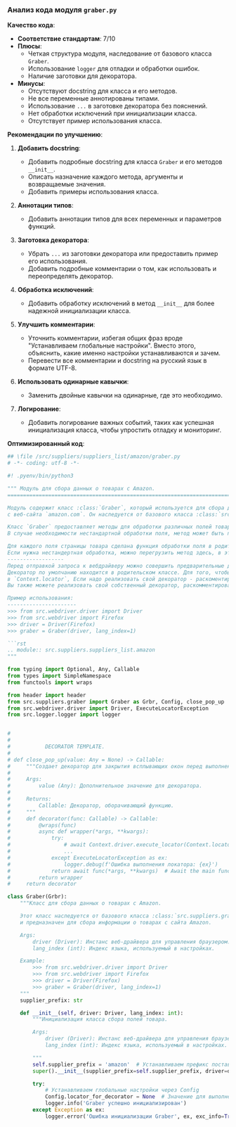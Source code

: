 ### **Анализ кода модуля `graber.py`**

**Качество кода**:
- **Соответствие стандартам**: 7/10
- **Плюсы**:
    - Четкая структура модуля, наследование от базового класса `Graber`.
    - Использование `logger` для отладки и обработки ошибок.
    - Наличие заготовки для декоратора.
- **Минусы**:
    - Отсутствуют docstring для класса и его методов.
    - Не все переменные аннотированы типами.
    - Использование `...` в заготовке декоратора без пояснений.
    - Нет обработки исключений при инициализации класса.
    - Отсутствует пример использования класса.

**Рекомендации по улучшению**:

1. **Добавить docstring**:
   - Добавить подробные docstring для класса `Graber` и его методов `__init__`.
   - Описать назначение каждого метода, аргументы и возвращаемые значения.
   - Добавить примеры использования класса.

2. **Аннотации типов**:
   - Добавить аннотации типов для всех переменных и параметров функций.

3. **Заготовка декоратора**:
   - Убрать `...` из заготовки декоратора или предоставить пример его использования.
   - Добавить подробные комментарии о том, как использовать и переопределять декоратор.

4. **Обработка исключений**:
   - Добавить обработку исключений в метод `__init__` для более надежной инициализации класса.

5. **Улучшить комментарии**:
   - Уточнить комментарии, избегая общих фраз вроде "Устанавливаем глобальные настройки". Вместо этого, объяснить, какие именно настройки устанавливаются и зачем.
   - Перевести все комментарии и docstring на русский язык в формате UTF-8.

6. **Использовать одинарные кавычки**:
   - Заменить двойные кавычки на одинарные, где это необходимо.

7. **Логирование**:
   - Добавить логирование важных событий, таких как успешная инициализация класса, чтобы упростить отладку и мониторинг.

**Оптимизированный код**:

```python
## \file /src/suppliers/suppliers_list/amazon/graber.py
# -*- coding: utf-8 -*-

#! .pyenv/bin/python3

""" Модуль для сбора данных о товарах с Amazon.
=========================================================================================

Модуль содержит класс :class:`Graber`, который используется для сбора данных о товарах
с веб-сайта `amazon.com`. Он наследуется от базового класса :class:`src.suppliers.graber.Graber`.

Класс `Graber` предоставляет методы для обработки различных полей товара на странице.
В случае необходимости нестандартной обработки поля, метод может быть переопределен.

Для каждого поля страницы товара сделана функция обработки поля в родительском `Graber`.
Если нужна нестандертная обработка, можно перегрузить метод здесь, в этом классе.
------------------
Перед отправкой запроса к вебдрайверу можно совершить предварительные действия через декоратор. 
Декоратор по умолчанию находится в родительском классе. Для того, чтобы декоратор сработал надо передать значение 
в `Context.locator`, Если надо реализовать свой декоратор - раскоментируйте строки с декоратором и переопределите его поведение.
Вы также можете реализовать свой собственный декоратор, раскомментировав соответствующие строки кода

Пример использования:
----------------------
>>> from src.webdriver.driver import Driver
>>> from src.webdriver import Firefox
>>> driver = Driver(Firefox)
>>> graber = Graber(driver, lang_index=1)

```rst
.. module:: src.suppliers.suppliers_list.amazon
"""

from typing import Optional, Any, Callable
from types import SimpleNamespace
from functools import wraps

from header import header
from src.suppliers.graber import Graber as Grbr, Config, close_pop_up
from src.webdriver.driver import Driver, ExecuteLocatorException
from src.logger.logger import logger


#
#
#           DECORATOR TEMPLATE.
#
# def close_pop_up(value: Any = None) -> Callable:
#     """Создает декоратор для закрытия всплывающих окон перед выполнением основной логики функции.
#
#     Args:
#         value (Any): Дополнительное значение для декоратора.
#
#     Returns:
#         Callable: Декоратор, оборачивающий функцию.
#     """
#     def decorator(func: Callable) -> Callable:
#         @wraps(func)
#         async def wrapper(*args, **kwargs):
#             try:
#                 # await Context.driver.execute_locator(Context.locator.close_pop_up)  # Await async pop-up close
#                 ...
#             except ExecuteLocatorException as ex:
#                 logger.debug(f'Ошибка выполнения локатора: {ex}')
#             return await func(*args, **kwargs)  # Await the main function
#         return wrapper
#     return decorator

class Graber(Grbr):
    """Класс для сбора данных о товарах с Amazon.

    Этот класс наследуется от базового класса :class:`src.suppliers.graber.Graber`
    и предназначен для сбора информации о товарах с сайта Amazon.

    Args:
        driver (Driver): Инстанс веб-драйвера для управления браузером.
        lang_index (int): Индекс языка, используемый в настройках.

    Example:
        >>> from src.webdriver.driver import Driver
        >>> from src.webdriver import Firefox
        >>> driver = Driver(Firefox)
        >>> graber = Graber(driver, lang_index=1)
    """
    supplier_prefix: str

    def __init__(self, driver: Driver, lang_index: int):
        """Инициализация класса сбора полей товара.

        Args:
            driver (Driver): Инстанс веб-драйвера для управления браузером.
            lang_index (int): Индекс языка, используемый в настройках.

        """
        self.supplier_prefix = 'amazon'  # Устанавливаем префикс поставщика
        super().__init__(supplier_prefix=self.supplier_prefix, driver=driver, lang_index=lang_index)

        try:
            # Устанавливаем глобальные настройки через Config
            Config.locator_for_decorator = None  # Значение для выполнения в декораторе `@close_pop_up`
            logger.info('Graber успешно инициализирован')
        except Exception as ex:
            logger.error('Ошибка инициализации Graber', ex, exc_info=True)